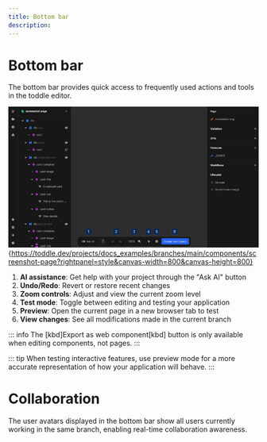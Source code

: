```yaml
---
title: Bottom bar
description:
---
```


# Bottom bar
The bottom bar provides quick access to frequently used actions and tools in the toddle editor.

![Bottom bar|16/9](bottom-bar.webp){https://toddle.dev/projects/docs_examples/branches/main/components/screenshot-page?rightpanel=style&canvas-width=800&canvas-height=800}

1. **AI assistance**: Get help with your project through the "Ask AI" button
2. **Undo/Redo**: Revert or restore recent changes
3. **Zoom controls**: Adjust and view the current zoom level
4. **Test mode**: Toggle between editing and testing your application
5. **Preview**: Open the current page in a new browser tab to test
6. **View changes**: See all modifications made in the current branch

::: info
The [kbd]Export as web component[kbd] button is only available when editing components, not pages.
:::

::: tip
When testing interactive features, use preview mode for a more accurate representation of how your application will behave.
:::

# Collaboration
The user avatars displayed in the bottom bar show all users currently working in the same branch, enabling real-time collaboration awareness.